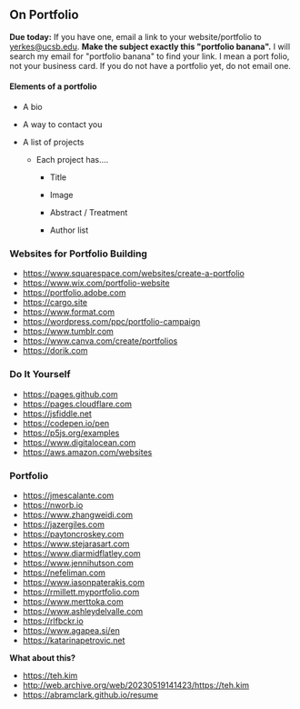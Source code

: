 ## On Portfolio

**Due today:** If you have one, email a link to your website/portfolio to <yerkes@ucsb.edu>. **Make the subject exactly this "portfolio banana".** I will search my email for "portfolio banana" to find your link. I mean a port folio, not your business card. If you do not have a portfolio yet, do not email one.





#### Elements of a portfolio

- A bio

- A way to contact you

- A list of projects

  - Each project has....

    - Title

    - Image

    - Abstract / Treatment

    - Author list












### Websites for Portfolio Building

- <https://www.squarespace.com/websites/create-a-portfolio>
- <https://www.wix.com/portfolio-website>
- <https://portfolio.adobe.com>
- <https://cargo.site>
- <https://www.format.com>
- <https://wordpress.com/ppc/portfolio-campaign>
- <https://www.tumblr.com>
- <https://www.canva.com/create/portfolios>
- <https://dorik.com>


### Do It Yourself

- <https://pages.github.com>
- <https://pages.cloudflare.com>
- <https://jsfiddle.net>
- <https://codepen.io/pen>
- <https://p5js.org/examples>
- <https://www.digitalocean.com>
- <https://aws.amazon.com/websites>


### Portfolio

- <https://jmescalante.com>
- <https://nworb.io>
- <https://www.zhangweidi.com>
- <https://jazergiles.com>
- <https://paytoncroskey.com>
- <https://www.stejarasart.com>
- <https://www.diarmidflatley.com>
- <https://www.jennihutson.com>
- <https://nefeliman.com>
- <https://www.iasonpaterakis.com>
- <https://rmillett.myportfolio.com>
- <https://www.merttoka.com>
- <https://www.ashleydelvalle.com>
- <https://rlfbckr.io>
- <https://www.agapea.si/en>
- <https://katarinapetrovic.net>




**What about this?**

- <https://teh.kim>
- <http://web.archive.org/web/20230519141423/https://teh.kim>
- https://abramclark.github.io/resume

